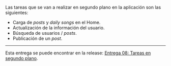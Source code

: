 Las tareas que se van a realizar en segundo plano en la aplicación son las siguientes:

* Carga de _posts_ y _daily songs_ en el Home.
* Actualización de la información del usuario.
* Búsqueda de usuarios / _posts_.
* Publicación de un _post_.

***

Esta entrega se puede encontrar en la release: [Entrega 08: Tareas en segundo plano]().